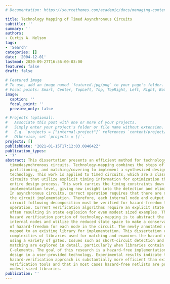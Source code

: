 ```yaml
---
# Documentation: https://sourcethemes.com/academic/docs/managing-content/

title: Technology Mapping of Timed Asynchronous Circuits
subtitle: ''
summary: ''
authors:
- Curtis A. Nelson
tags:
- 'Search'
categories: []
date: '2004-12-01'
lastmod: 2020-09-27T16:56:00-03:00
featured: false
draft: false

# Featured image
# To use, add an image named `featured.jpg/png` to your page's folder.
# Focal points: Smart, Center, TopLeft, Top, TopRight, Left, Right, BottomLeft, Bottom, BottomRight.
image:
  caption: ''
  focal_point: ''
  preview_only: false

# Projects (optional).
#   Associate this post with one or more of your projects.
#   Simply enter your project's folder or file name without extension.
#   E.g. `projects = ["internal-project"]` references `content/project/deep-learning/index.md`.
#   Otherwise, set `projects = []`.
projects: []
publishDate: '2021-01-15T17:12:03.084642Z'
publication_types:
- '7'
abstract: This dissertation presents an efficient method for technology-mapping of
  timedasynchronous circuits. Technology-mapping combines the steps of decomposition,
  partitioning, and matching/covering to implement a synthesized design in a given
  technology. This work is applied to timed circuits, which are a class of asynchronous
  circuits that utilize explicit timing information for optimization throughout the
  entire design process. This work carries the timing constraints down to the circuit
  implementation level, giving new insight into the detection and elimination of hazards.
  In asynchronous circuits, correct operation requires that there are no hazards in
  the circuit implementation. Therefore, each internal node and output of the transformed
  circuit following decomposition must be verified for hazard-freedom to ensure correct
  operation. Current verification algorithms require an explicit state exploration
  often resulting in state explosion for even modest sized examples. The goal of the
  hazard verification portion of technology-mapping is to abstract the behavior of
  internal nodes and utilize the reduced state space to make a conservative determination
  of hazard-freedom for each node in the circuit. The newly annotated circuit is then
  mapped to an existing library for implementation. This dissertation explores various
  complexities of libraries used for matching and examines the hazard covering behavior
  using a variety of gates. Issues such as short-circuit detection and common-input
  matching are explored in detail, particularly when libraries contain generalized
  C-elements. The goal of this research is a hazard-free implementation of the synthesized
  design in a user-provided technology. Experimental results indicate that this new
  hazard-verification approach is substantially more efficient than existing timing
  verification tools and that in most cases hazard-free netlists are produced with
  modest sized libraries.
publication: ''
---
```

